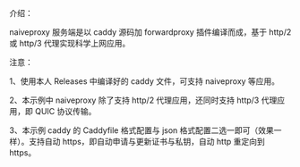 介绍：

naiveproxy 服务端是以 caddy 源码加 forwardproxy 插件编译而成，基于 http/2 或 http/3 代理实现科学上网应用。

注意：

1、使用本人 Releases 中编译好的 caddy 文件，可支持 naiveproxy 等应用。

2、本示例中 naiveproxy 除了支持 http/2 代理应用，还同时支持 http/3 代理应用，即 QUIC 协议传输。

3、本示例 caddy 的 Caddyfile 格式配置与 json 格式配置二选一即可（效果一样）。支持自动 https，即自动申请与更新证书与私钥，自动 http 重定向到 https。
